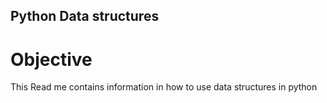 ## Python Data structures

# Objective
This Read me contains information in how to use data structures in python